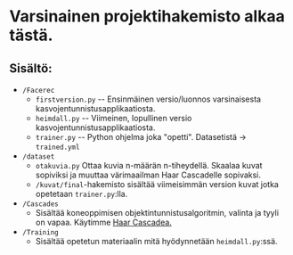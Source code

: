 # Varsinainen projektihakemisto alkaa tästä.
## Sisältö:
* `/Facerec`
  * `firstversion.py` -- Ensinmäinen versio/luonnos varsinaisesta kasvojentunnistusapplikaatiosta.
  * `heimdall.py` -- Viimeinen, lopullinen versio kasvojentunnistusapplikaatiosta.
  * `trainer.py` -- Python ohjelma joka "opetti". Datasetistä -> `trained.yml`
* `/dataset`
  * `otakuvia.py`  Ottaa kuvia n-määrän n-tiheydellä. Skaalaa kuvat sopiviksi ja muuttaa värimaailman Haar Cascadelle sopivaksi.
  * `/kuvat/final`-hakemisto sisältää viimeisimmän version kuvat jotka opetetaan `trainer.py`:lla.
* `/Cascades`
  * Sisältää koneoppimisen objektintunnistusalgoritmin, valinta ja tyyli on vapaa. Käytimme [Haar Cascadea.](https://github.com/opencv/opencv/blob/master/data/haarcascades/haarcascade_frontalface_default.xml)
* `/Training`
  * Sisältää opetetun materiaalin mitä hyödynnetään `heimdall.py`:ssä.
